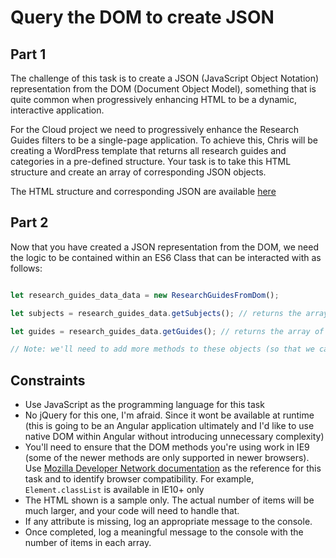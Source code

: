# Query the DOM to create JSON

## Part 1

The challenge of this task is to create a JSON (JavaScript Object Notation) representation from the DOM (Document Object Model), something that 
is quite common when progressively enhancing HTML to be a dynamic, interactive application. 

For the Cloud project we need to progressively enhance the Research Guides filters to be a single-page application. To achieve this, Chris will be 
creating a WordPress template that returns all research guides and categories in a pre-defined structure. Your task is to take this HTML structure 
and create an array of corresponding JSON objects. 

The HTML structure and corresponding JSON are available [here](https://github.com/nationalarchives/research-guides-single-page-iteration-two/blob/master/proposed-html-structure.html)

## Part 2

Now that you have created a JSON representation from the DOM, we need the logic to be contained within an ES6 Class that can be interacted with as follows: 

```javascript

let research_guides_data_data = new ResearchGuidesFromDom();

let subjects = research_guides_data.getSubjects(); // returns the array of subjects

let guides = research_guides_data.getGuides(); // returns the array of guides

// Note: we'll need to add more methods to these objects (so that we can, for example, retrieve recommended guides for a specific subject)


```


## Constraints 

* Use JavaScript as the programming language for this task
* No jQuery for this one, I'm afraid. Since it wont be available at runtime (this is going to be an Angular application ultimately and I'd like to use native DOM within Angular without introducing unnecessary complexity)
* You'll need to ensure that the DOM methods you're using work in IE9 (some of the newer methods are only supported in newer browsers). Use [Mozilla Developer Network documentation](https://developer.mozilla.org/en-US/) as the reference for this task and to identify browser compatibility. For example, `Element.classList` is available in IE10+ only
* The HTML shown is a sample only. The actual number of items will be much larger, and your code will need to handle that. 
* If any attribute is missing, log an appropriate message to the console.
* Once completed, log a meaningful message to the console with the number of items in each array.
